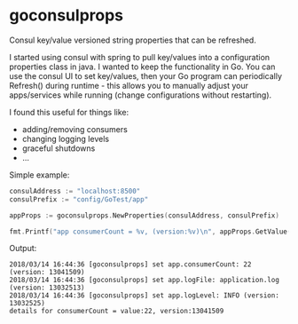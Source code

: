# goconsulprops
Consul key/value versioned string properties that can be refreshed.

I started using consul with spring to pull key/values into a configuration properties class in java. I wanted to keep the functionality in Go. You can use the consul UI to set key/values, then your Go program can periodically Refresh() during runtime - this allows you to manually adjust your apps/services while running (change configurations without restarting).

I found this useful for things like:
* adding/removing consumers
* changing logging levels
* graceful shutdowns
* ... 

Simple example:
```go
consulAddress := "localhost:8500"
consulPrefix := "config/GoTest/app"

appProps := goconsulprops.NewProperties(consulAddress, consulPrefix)

fmt.Printf("app consumerCount = %v, (version:%v)\n", appProps.GetValue("consumerCount"), appProps.GetVersion("consumerCount"))
```

Output:
```
2018/03/14 16:44:36 [goconsulprops] set app.consumerCount: 22 (version: 13041509)
2018/03/14 16:44:36 [goconsulprops] set app.logFile: application.log (version: 13032513)
2018/03/14 16:44:36 [goconsulprops] set app.logLevel: INFO (version: 13032525)
details for consumerCount = value:22, version:13041509
```
